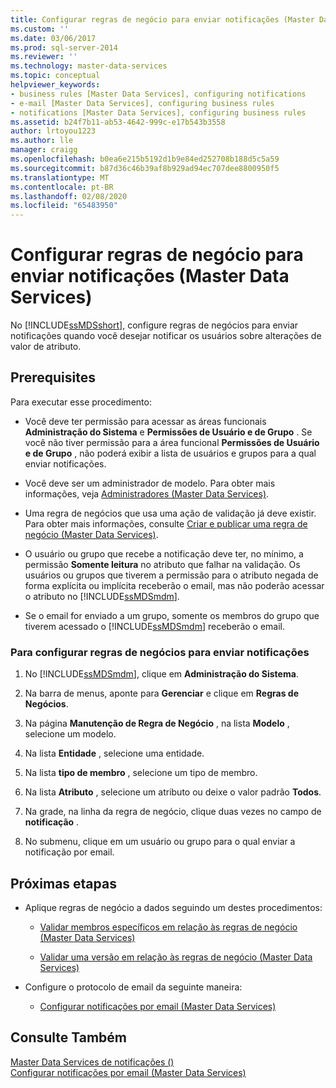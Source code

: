 ```yaml
---
title: Configurar regras de negócio para enviar notificações (Master Data Services) | Microsoft Docs
ms.custom: ''
ms.date: 03/06/2017
ms.prod: sql-server-2014
ms.reviewer: ''
ms.technology: master-data-services
ms.topic: conceptual
helpviewer_keywords:
- business rules [Master Data Services], configuring notifications
- e-mail [Master Data Services], configuring business rules
- notifications [Master Data Services], configuring business rules
ms.assetid: b24f7b11-ab53-4642-999c-e17b543b3558
author: lrtoyou1223
ms.author: lle
manager: craigg
ms.openlocfilehash: b0ea6e215b5192d1b9e84ed252708b188d5c5a59
ms.sourcegitcommit: b87d36c46b39af8b929ad94ec707dee8800950f5
ms.translationtype: MT
ms.contentlocale: pt-BR
ms.lasthandoff: 02/08/2020
ms.locfileid: "65483950"
---
```

# <a name="configure-business-rules-to-send-notifications-master-data-services"></a>Configurar regras de negócio para enviar notificações (Master Data Services)
  No [!INCLUDE[ssMDSshort](../includes/ssmdsshort-md.md)], configure regras de negócios para enviar notificações quando você desejar notificar os usuários sobre alterações de valor de atributo.  
  
## <a name="prerequisites"></a>Prerequisites  
 Para executar esse procedimento:  
  
-   Você deve ter permissão para acessar as áreas funcionais **Administração do Sistema** e **Permissões de Usuário e de Grupo** . Se você não tiver permissão para a área funcional **Permissões de Usuário e de Grupo** , não poderá exibir a lista de usuários e grupos para a qual enviar notificações.  
  
-   Você deve ser um administrador de modelo. Para obter mais informações, veja [Administradores &#40;Master Data Services&#41;](administrators-master-data-services.md).  
  
-   Uma regra de negócios que usa uma ação de validação já deve existir. Para obter mais informações, consulte [Criar e publicar uma regra de negócio &#40;Master Data Services&#41;](../../2014/master-data-services/create-and-publish-a-business-rule-master-data-services.md).  
  
-   O usuário ou grupo que recebe a notificação deve ter, no mínimo, a permissão **Somente leitura** no atributo que falhar na validação. Os usuários ou grupos que tiverem a permissão para o atributo negada de forma explícita ou implícita receberão o email, mas não poderão acessar o atributo no [!INCLUDE[ssMDSmdm](../includes/ssmdsmdm-md.md)].  
  
-   Se o email for enviado a um grupo, somente os membros do grupo que tiverem acessado o [!INCLUDE[ssMDSmdm](../includes/ssmdsmdm-md.md)] receberão o email.  
  
### <a name="to-configure-business-rules-to-send-notifications"></a>Para configurar regras de negócios para enviar notificações  
  
1.  No [!INCLUDE[ssMDSmdm](../includes/ssmdsmdm-md.md)], clique em **Administração do Sistema**.  
  
2.  Na barra de menus, aponte para **Gerenciar** e clique em **Regras de Negócios**.  
  
3.  Na página **Manutenção de Regra de Negócio** , na lista **Modelo** , selecione um modelo.  
  
4.  Na lista **Entidade** , selecione uma entidade.  
  
5.  Na lista **tipo de membro** , selecione um tipo de membro.  
  
6.  Na lista **Atributo** , selecione um atributo ou deixe o valor padrão **Todos**.  
  
7.  Na grade, na linha da regra de negócio, clique duas vezes no campo de **notificação** .  
  
8.  No submenu, clique em um usuário ou grupo para o qual enviar a notificação por email.  
  
## <a name="next-steps"></a>Próximas etapas  
  
-   Aplique regras de negócio a dados seguindo um destes procedimentos:  
  
    -   [Validar membros específicos em relação às regras de negócio &#40;Master Data Services&#41;](../../2014/master-data-services/validate-specific-members-against-business-rules-master-data-services.md)  
  
    -   [Validar uma versão em relação às regras de negócio &#40;Master Data Services&#41;](../../2014/master-data-services/validate-a-version-against-business-rules-master-data-services.md)  
  
-   Configure o protocolo de email da seguinte maneira:  
  
    -   [Configurar notificações por email &#40;Master Data Services&#41;](../../2014/master-data-services/configure-email-notifications-master-data-services.md)  
  
## <a name="see-also"></a>Consulte Também  
 [Master Data Services de notificações &#40;&#41;](../../2014/master-data-services/notifications-master-data-services.md)   
 [Configurar notificações por email &#40;Master Data Services&#41;](../../2014/master-data-services/configure-email-notifications-master-data-services.md)  
  
  
